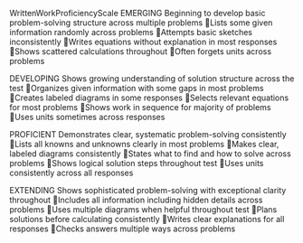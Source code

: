 WrittenWorkProficiencyScale
EMERGING Beginning to develop basic problem-solving structure across multiple problems
Lists some given information randomly across problems
Attempts basic sketches inconsistently
Writes equations without explanation in most responses
Shows scattered calculations throughout
Often forgets units across problems

DEVELOPING Shows growing understanding of solution structure across the test
Organizes given information with some gaps in most problems
Creates labeled diagrams in some responses
Selects relevant equations for most problems
Shows work in sequence for majority of problems
Uses units sometimes across responses

PROFICIENT Demonstrates clear, systematic problem-solving consistently
Lists all knowns and unknowns clearly in most problems
Makes clear, labeled diagrams consistently
States what to find and how to solve across problems
Shows logical solution steps throughout test
Uses units consistently across all responses

EXTENDING Shows sophisticated problem-solving with exceptional clarity throughout
Includes all information including hidden details across problems
Uses multiple diagrams when helpful throughout test
Plans solutions before calculating consistently
Writes clear explanations for all responses
Checks answers multiple ways across problems
